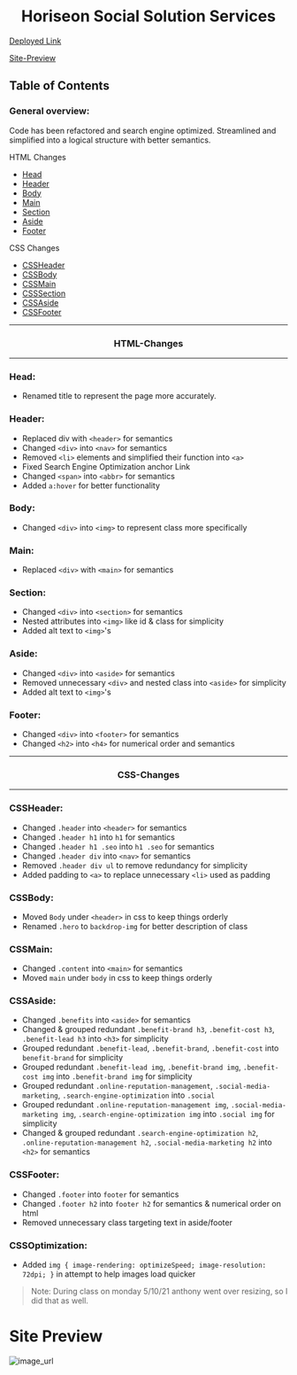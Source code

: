 <h1 style="text-align: center;">Horiseon Social Solution Services</h1>

[Deployed Link](https://jdogcrane.github.io/work1/)

[Site-Preview](#Site-Preview)

## Table of Contents

### General overview: 
 Code has been refactored and search engine optimized. Streamlined and simplified into a logical structure with better semantics.

HTML Changes
- [Head](#Head)
- [Header](#Head)
- [Body](#Body)
- [Main](#Main)
- [Section](#Section)
- [Aside](#Aside)
- [Footer](#Footer)

CSS Changes
- [CSSHeader](#CSSHeader)
- [CSSBody](#CSSBody)
- [CSSMain](#CSSMain)
- [CSSSection](#CSSSection)
- [CSSAside](#CSSAside)
- [CSSFooter](#CSSFooter)

---
<h3 style="text-align:center;">HTML-Changes</h3>

---
### Head:
* Renamed title to represent the page more accurately.

### Header:
* Replaced div with `<header>` for semantics
* Changed `<div>` into `<nav>` for semantics
* Removed `<li>` elements and simplified their function into `<a>`
* Fixed Search Engine Optimization anchor Link
* Changed `<span>` into `<abbr>` for semantics
* Added `a:hover` for better functionality

### Body:
* Changed `<div>` into `<img>` to represent class more specifically

### Main:
* Replaced `<div>` with `<main>` for semantics

### Section:
* Changed `<div>` into `<section>` for semantics
* Nested attributes into `<img>` like id & class for simplicity
* Added alt text to `<img>`'s

### Aside:
* Changed `<div>` into `<aside>` for semantics
* Removed unnecessary `<div>` and nested class into `<aside>` for simplicity
* Added alt text to `<img>`'s

### Footer:
* Changed `<div>` into `<footer>` for semantics
* Changed `<h2>` into `<h4>` for numerical order and semantics
---
<h3 style="text-align:center;">CSS-Changes</h3>

---
### CSSHeader:
* Changed `.header` into `<header>` for semantics
* Changed `.header h1` into `h1` for semantics
* Changed `.header h1 .seo` into `h1 .seo` for semantics
* Changed `.header div` into `<nav>` for semantics
* Removed `.header div ul` to remove redundancy for simplicity
* Added padding to `<a>` to replace unnecessary `<li>` used as padding

### CSSBody:
* Moved `Body` under `<header>` in css to keep things orderly
* Renamed `.hero` to `backdrop-img` for better description of class

### CSSMain:
* Changed `.content` into `<main>` for semantics
* Moved `main` under `body` in css to keep things orderly

### CSSAside:
* Changed `.benefits` into `<aside>` for semantics
* Changed & grouped redundant `.benefit-brand h3`, `.benefit-cost h3`, `.benefit-lead h3` into `<h3>` for simplicity
* Grouped redundant `.benefit-lead`, `.benefit-brand`, `.benefit-cost` into `benefit-brand` for simplicity
* Grouped redundant `.benefit-lead img`, `.benefit-brand img`, `.benefit-cost img` into `.benefit-brand img` for simplicity
* Grouped redundant `.online-reputation-management`, `.social-media-marketing`, `.search-engine-optimization` into `.social` 
* Grouped redundant `.online-reputation-management img`, `.social-media-marketing img`, `.search-engine-optimization img` into `.social img` for simplicity
* Changed & grouped redundant `.search-engine-optimization h2`, `.online-reputation-management h2`, `.social-media-marketing h2` into `<h2>` for semantics

### CSSFooter:
* Changed `.footer` into `footer` for semantics
* Changed `.footer h2` into `footer h2` for semantics & numerical order on html
* Removed unnecessary class targeting text in aside/footer

### CSSOptimization:

* Added `img { image-rendering: optimizeSpeed; image-resolution: 72dpi; }` in attempt to help images load quicker
>Note: During class on monday 5/10/21 anthony went over resizing, so I did that as well.

# Site Preview
![image_url](https://cdn.discordapp.com/attachments/709148993262977068/841119274961207306/mysite.jpg "Site preview")